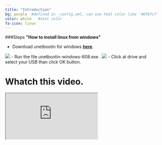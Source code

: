```yaml
---
title: "Introduction"
bg: purple  #defined in _config.yml, can use html color like '#0fbfcf'
color: white   #text color
fa-icon: linux
---
```

###Steps **"How to install linux from windows"**
 - Download unetbootin for windows [**here**](http://softlayer-ams.dl.sourceforge.net/project/unetbootin/UNetbootin/608/unetbootin-windows-608.exe).
<img src="https://raw.githubusercontent.com/gerigjylbegu/gerigjylbegu.github.io/master/img/Introduction/unetbootin.jpg">
 - Run the file unetbootin-windows-608.exe .
<img src="https://raw.githubusercontent.com/gerigjylbegu/gerigjylbegu.github.io/master/img/Introduction/unetbootinstep1.jpg"> 
 - Click at drive and select your USB than click OK button.

# Whatch this video.
<div class "icontain"><iframe src="https://www.youtube.com/watch?v=-OJUB9uOPBg"></iframe></div>


